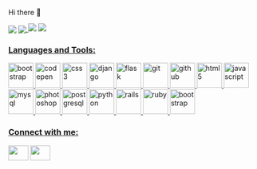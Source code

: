 Hi there 👋


<img align="center" src="https://github-readme-streak-stats.herokuapp.com/?user=engrnonny" />

<a href="https://github.com/engrnonny">
  <img align="center" src="https://github-readme-stats.vercel.app/api?username=engrnonny&show_icons=true&theme=merko" />
</a>
<img src="https://github-readme-streak-stats.herokuapp.com/?user=DenverCoder1">

<a href="https://github.com/engrnonny">
  <img src="https://github-readme-stats.vercel.app/api/top-langs/?username=engrnonny&layout=compact&langs_count=8" />
  
<!--
<a href="https://github.com/engrnonny">
  <img align="center" src="https://github-readme-stats.vercel.app/api/top-langs/?username=engrnonny&layout=compact&langs_count=8" />
</a>
<a href="https://github.com/engrnonny">
  <img align="center" src="https://github-readme-stats.vercel.app/api/pin?username=engrnonny&repo=Anotech" />
</a>
-->

<h3 align="left">Languages and Tools:</h3>
<p align="left">
  <img src='https://cdn.jsdelivr.net/gh/devicons/devicon/icons/bootstrap/bootstrap-plain-wordmark.svg' alt="bootstrap" width="50" height="50"/>
  <img src='https://cdn.jsdelivr.net/gh/devicons/devicon/icons/codepen/codepen-original-wordmark.svg' alt="codepen" width="50" height="50"/>
  <img src='https://cdn.jsdelivr.net/gh/devicons/devicon/icons/css3/css3-original-wordmark.svg' alt="css3" width="50" height="50"/>
  <img src='https://cdn.jsdelivr.net/gh/devicons/devicon/icons/django/django-original.svg' alt="django" width="50" height="50"/>
  <img src='https://cdn.jsdelivr.net/gh/devicons/devicon/icons/flask/flask-original.svg' alt="flask" width="50" height="50"/>
  <img src='https://cdn.jsdelivr.net/gh/devicons/devicon/icons/git/git-original-wordmark.svg' alt="git" width="50" height="50"/>
  <img src='https://cdn.jsdelivr.net/gh/devicons/devicon/icons/github/github-original-wordmark.svg' alt="github" width="50" height="50"/>
  <img src='https://cdn.jsdelivr.net/gh/devicons/devicon/icons/html5/html5-original-wordmark.svg' alt="html5" width="50" height="50"/>
  <img src='https://cdn.jsdelivr.net/gh/devicons/devicon/icons/javascript/javascript-original.svg' alt="javascript" width="50" height="50"/>
  <img src='https://cdn.jsdelivr.net/gh/devicons/devicon/icons/mysql/mysql-original-wordmark.svg' alt="mysql" width="50" height="50"/>
  <img src='https://cdn.jsdelivr.net/gh/devicons/devicon/icons/photoshop/photoshop-line.svg' alt="photoshop" width="50" height="50"/>
  <img src='https://cdn.jsdelivr.net/gh/devicons/devicon/icons/postgresql/postgresql-original-wordmark.svg' alt="postgresql" width="50" height="50"/>
  <img src='https://cdn.jsdelivr.net/gh/devicons/devicon/icons/python/python-original-wordmark.svg' alt="python" width="50" height="50"/>
  <img src='https://cdn.jsdelivr.net/gh/devicons/devicon/icons/rails/rails-original-wordmark.svg' alt="rails" width="50" height="50"/>
  <img src='https://cdn.jsdelivr.net/gh/devicons/devicon/icons/ruby/ruby-original-wordmark.svg' alt="ruby" width="50" height="50"/>
  <img src='https://cdn.jsdelivr.net/gh/devicons/devicon/icons/vscode/vscode-original-wordmark.svg' alt="bootstrap" width="50" height="50"/>
</p>

<h3 align="left">Connect with me:</h3>
<p align="left">
<!--
<a href="your link" target="blank"><img align="center" src="https://cdn.jsdelivr.net/npm/simple-icons@3.0.1/icons/twitter.svg" alt="" height="30" width="40" /></a>
<a href="your link" target="blank"><img align="center" src="https://cdn.jsdelivr.net/npm/simple-icons@3.0.1/icons/youtube.svg" alt="" height="30" width="40" /></a>
-->
<a href="https://www.linkedin.com/in/ewere-njokede/" target="blank"><img align="center" src="https://cdn.jsdelivr.net/npm/simple-icons@3.0.1/icons/linkedin.svg" alt="" height="30" width="40" /></a>
<a href="https://www.instagram.com/engr.nonny/" target="blank"><img align="center" src="https://cdn.jsdelivr.net/npm/simple-icons@3.0.1/icons/instagram.svg" alt="" height="30" width="40" /></a>
</p>
<!--
**engrnonny/engrnonny** is a ✨ _special_ ✨ repository because its `README.md` (this file) appears on your GitHub profile.

Here are some ideas to get you started:

- 🔭 I’m currently working on ...
- 🌱 I’m currently learning ...
- 👯 I’m looking to collaborate on ...
- 🤔 I’m looking for help with ...
- 💬 Ask me about ...
- 📫 How to reach me: ...
- 😄 Pronouns: ...
- ⚡ Fun fact: ...
-->
